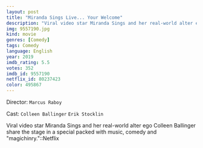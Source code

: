 ```yaml
---
layout: post
title: "Miranda Sings Live... Your Welcome"
description: "Viral video star Miranda Sings and her real-world alter ego Colleen Ballinger share the stage in a special packed with music, comedy and magichinry.::Netflix.."
img: 9557190.jpg
kind: movie
genres: [Comedy]
tags: Comedy 
language: English
year: 2019
imdb_rating: 5.5
votes: 352
imdb_id: 9557190
netflix_id: 80237423
color: 495867
---
```

Director: `Marcus Raboy`  

Cast: `Colleen Ballinger` `Erik Stocklin` 

Viral video star Miranda Sings and her real-world alter ego Colleen Ballinger share the stage in a special packed with music, comedy and "magichinry."::Netflix